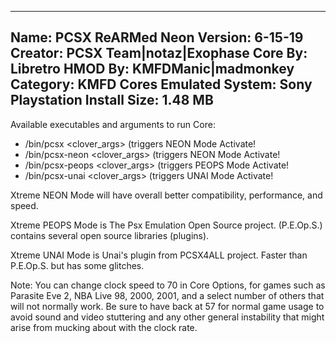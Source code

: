 -----------------------
Name: PCSX ReARMed Neon
Version: 6-15-19
Creator: PCSX Team|notaz|Exophase
Core By: Libretro
HMOD By: KMFDManic|madmonkey
Category: KMFD Cores
Emulated System: Sony Playstation 
Install Size: 1.48 MB
-----------------------
Available executables and arguments to run Core:
- /bin/pcsx <rom> <clover_args> (triggers NEON Mode Activate!
- /bin/pcsx-neon <rom> <clover_args> (triggers NEON Mode Activate!
- /bin/pcsx-peops <rom> <clover_args> (triggers PEOPS Mode Activate!
- /bin/pcsx-unai <rom> <clover_args> (triggers UNAI Mode Activate!

Xtreme NEON Mode will have overall better compatibility, performance, and speed.

Xtreme PEOPS Mode is The Psx Emulation Open Source project.  (P.E.Op.S.) contains several open source libraries (plugins).

Xtreme UNAI Mode is Unai's plugin from PCSX4ALL project.  Faster than P.E.Op.S. but has some glitches.

Note: You can change clock speed to 70 in Core Options, for games such as Parasite Eve 2, NBA Live 98, 2000, 2001, and
a select number of others that will not normally work.  Be sure to have back at 57 for normal game usage to avoid sound
and video stuttering and any other general instability that might arise from mucking about with the clock rate.
